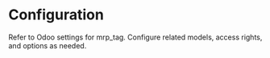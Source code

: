 # Configuration

Refer to Odoo settings for mrp_tag. Configure related models, access rights, and options as needed.
